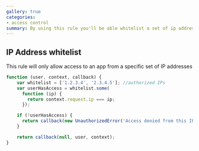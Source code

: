 ```yaml
---
gallery: true
categories:
- access control
summary: By using this rule you'll be able whitelist a set of ip addresses.
---
```

## IP Address whitelist

This rule will only allow access to an app from a specific set of IP addresses

```js
function (user, context, callback) {
    var whitelist = ['1.2.3.4', '2.3.4.5']; //authorized IPs
    var userHasAccess = whitelist.some(
      function (ip) {
        return context.request.ip === ip;
      });

    if (!userHasAccess) {
      return callback(new UnauthorizedError('Access denied from this IP address.'));
    }

    return callback(null, user, context);
}
```
